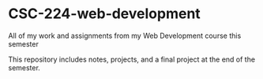 # CSC-224-web-development
All of my work and assignments from my Web Development course this semester 

This repository includes notes, projects, and a final project at the end of the semester.
